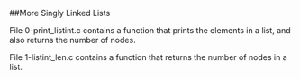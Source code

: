 ##More Singly Linked Lists

File 0-print_listint.c contains a function that prints the elements in a list, and also returns the number of nodes.

File 1-listint_len.c contains a function that returns the number of nodes in a list.
